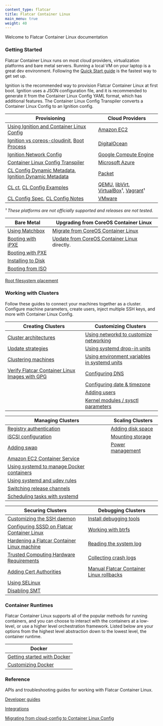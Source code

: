 ```yaml
---
content_type: flatcar
title: Flatcar Container Linux
main_menu: true
weight: 40
---
```


Welcome to Flatcar Container Linux documentation

### Getting Started
Flatcar Container Linux runs on most cloud providers, virtualization platforms and bare metal servers. Running a local VM on your laptop is a great dev environment. Following the [Quick Start guide][quick-start] is the fastest way to get set up.

Ignition is the recommended way to provision Flatcar Container Linux at first boot.
Ignition uses a JSON configuration file, and it is recommended to generate it from the Container Linux Config YAML format, which has additional features.
The Container Linux Config Transpiler converts a Container Linux Config to an Ignition config.


Provisioning                                                                                      | Cloud Providers
--------------                                                                                    | -------------
[Using Ignition and Container Linux Config][container-linux-config]                               | [Amazon EC2][ec2]
[Ignition vs coreos-cloudinit][ignition-what], [Boot Process][ignition-boot]                      | [DigitalOcean][digital-ocean]
[Ignition Network Config][ignition-network]                                                       | [Google Compute Engine][gce]
[Container Linux Config Transpiler][config-transpiler]                                            | [Microsoft Azure][azure]
[CL Config Dynamic Metadata][config-dynamic-data], [Ignition Dynamic Metadata][ignition-metadata] | [Packet][packet]
[CL ct][config-intro], [CL Config Examples][config-examples]                                      | [QEMU][qemu], [libVirt][libvirt], [VirtualBox][virtualbox]¹, [Vagrant][vagrant]¹
[CL Config Spec][config-spec], [CL Config Notes][config-notes]                                    | [VMware][vmware]

_¹ These platforms are not officially supported and releases are not tested._

Bare Metal                                              | Upgrading from CoreOS Container Linux
--------------                                          | -------------
[Using Matchbox][matchbox]                              | [Migrate from CoreOS Container Linux][migrate-from-container-linux]
[Booting with iPXE][ipxe]                               | [Update from CoreOS Container Linux][update-from-container-linux] directly.
[Booting with PXE][pxe]                                 |
[Installing to Disk][install-to-disk]                   |
[Booting from ISO][boot-iso]                            |
[Root filesystem placement][filesystem-placement]


### Working with Clusters
Follow these guides to connect your machines together as a cluster. Configure machine parameters, create users, inject multiple SSH keys, and more with Container Linux Config.

Creating Clusters                                               | Customizing Clusters
--------------                                                  | -------------
[Cluster architectures][cluster-architectures]                  | [Using networkd to customize networking][networkd-customize]
[Update strategies][update-strategies]                          | [Using systemd drop-in units][systemd-drop-in]
[Clustering machines][clustering-machines]                      | [Using environment variables in systemd units][environment-variables-systemd]
[Verify Flatcar Container Linux Images with GPG][verify-container-linux]  | [Configuring DNS][dns]
                                                                | [Configuring date & timezone][date-timezone]
                                                                | [Adding users][users]
                                                                | [Kernel modules / sysctl parameters][parameters]

Managing Clusters                                                      | Scaling Clusters
-------------                                                          | --------------
[Registry authentication][registry-authentication]                     | [Adding disk space][disk-space]
[iSCSI configuration][iscsi]                                           | [Mounting storage][mounting-storage]
[Adding swap][swap]                                                    | [Power management][power-management]
[Amazon EC2 Container Service][ec2-container-service]                  |
[Using systemd to manage Docker containers][manage-docker-containers]  |
[Using systemd and udev rules][udev-rules]                             |
[Switching release channels][release-channels]                         |
[Scheduling tasks with systemd][tasks-with-systemd]                    |

Securing Clusters                                               | Debugging Clusters
--------------                                                  | --------------
[Customizing the SSH daemon][ssh-daemon]                        | [Install debugging tools][debugging-tools]
[Configuring SSSD on Flatcar Container Linux][sssd-container-linux]       | [Working with btrfs][btrfs]
[Hardening a Flatcar Container Linux machine][hardening-container-linux]  | [Reading the system log][system-log]
[Trusted Computing Hardware Requirements][hardware-requirements]| [Collecting crash logs][crash-log]
[Adding Cert Authorities][cert-authorities]                     | [Manual Flatcar Container Linux rollbacks][container-linux-rollbacks]
[Using SELinux][selinux]                                        |
[Disabling SMT][disabling-smt]                                    |


### Container Runtimes
Flatcar Container Linux supports all of the popular methods for running containers, and you can choose to interact with the containers at a low-level, or use a higher level orchestration framework. Listed below are your options from the highest level abstraction down to the lowest level, the container runtime.

Docker |
-------------- |
[Getting started with Docker][docker] |
[Customizing Docker][customizing-docker] |

### Reference
APIs and troubleshooting guides for working with Flatcar Container Linux.

[Developer guides][developer-guides]

[Integrations][integrations]

[Migrating from cloud-config to Container Linux Config][migrating-from-cloud-config]

[quick-start]: quickstart
[ignition-what]: ignition/
[ignition-boot]: ignition/boot-process
[ignition-network]: ignition/network-configuration
[ignition-metadata]: ignition/metadata
[container-linux-config]: reference/migrating-to-clcs/provisioning/
[config-transpiler]: container-linux-config-transpiler/
[config-intro]: container-linux-config-transpiler/getting-started
[config-dynamic-data]: container-linux-config-transpiler/dynamic-data
[config-examples]: container-linux-config-transpiler/examples
[config-spec]: container-linux-config-transpiler/configuration
[config-notes]: container-linux-config-transpiler/operators-notes
[matchbox]: https://matchbox.psdn.io/
[ipxe]: bare-metal/booting-with-ipxe
[pxe]: bare-metal/booting-with-pxe
[install-to-disk]: bare-metal/installing-to-disk
[boot-iso]: bare-metal/booting-with-iso
[filesystem-placement]: bare-metal/root-filesystem-placement
[migrate-from-container-linux]: migrating-from-coreos/
[update-from-container-linux]: migrating-from-coreos/update-from-container-linux
[ec2]: cloud-providers/booting-on-ec2
[digital-ocean]: cloud-providers/booting-on-digitalocean
[gce]: cloud-providers/booting-on-google-compute-engine
[azure]: cloud-providers/booting-on-azure
[qemu]: cloud-providers/booting-with-qemu
[packet]: cloud-providers/booting-on-packet
[libvirt]: cloud-providers/booting-with-libvirt
[virtualbox]: cloud-providers/booting-on-virtualbox
[vagrant]: cloud-providers/booting-on-vagrant
[vmware]: cloud-providers/booting-on-vmware
[cluster-architectures]: clusters/creation/cluster-architectures
[update-strategies]: clusters/creation/update-strategies
[clustering-machines]: clusters/creation/cluster-discovery
[verify-container-linux]: clusters/creation/verify-images
[networkd-customize]: clusters/customization/network-config-with-networkd
[systemd-drop-in]: clusters/customization/using-systemd-drop-in-units
[environment-variables-systemd]: clusters/customization/using-environment-variables-in-systemd-units
[dns]: clusters/customization/configuring-dns
[date-timezone]: clusters/customization/configuring-date-and-timezone
[users]: clusters/customization/adding-users
[parameters]: clusters/customization/other-settings
[disk-space]: clusters/scaling/adding-disk-space
[mounting-storage]: clusters/scaling/mounting-storage
[power-management]: clusters/scaling/power-management
[registry-authentication]: clusters/management/registry-authentication
[iscsi]: clusters/management/iscsi
[swap]: clusters/management/adding-swap
[ec2-container-service]: clusters/management/booting-on-ecs/
[manage-docker-containers]: clusters/management/getting-started-with-systemd
[udev-rules]: clusters/management/using-systemd-and-udev-rules
[release-channels]: clusters/management/switching-channels
[tasks-with-systemd]: clusters/management/scheduling-tasks-with-systemd-timers
[ssh-daemon]: clusters/securing/customizing-sshd
[sssd-container-linux]: clusters/securing/sssd
[hardening-container-linux]: clusters/securing/hardening-guide
[hardware-requirements]: clusters/securing/trusted-computing-hardware-requirements
[cert-authorities]: clusters/securing/adding-certificate-authorities
[selinux]: clusters/securing/selinux
[disabling-smt]: clusters/securing/disabling-smt
[debugging-tools]: clusters/debug/install-debugging-tools
[btrfs]: clusters/debug/btrfs-troubleshooting
[system-log]: clusters/debug/reading-the-system-log
[crash-log]: clusters/debug/collecting-crash-logs
[container-linux-rollbacks]: clusters/debug/manual-rollbacks
[docker]: container-runtimes/getting-started-with-docker
[customizing-docker]: container-runtimes/customizing-docker
[developer-guides]: reference/developer-guides/
[integrations]: reference/integrations/
[migrating-from-cloud-config]: reference/migrating-to-clcs/
